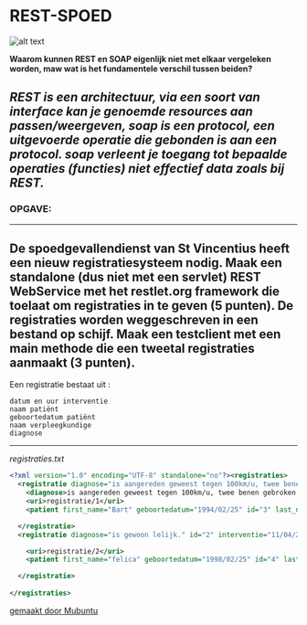 # REST-SPOED #  

![alt text](https://i.imgur.com/8uOMzYm.png "Logo Title Text 1")

__Waarom kunnen REST en SOAP eigenlijk niet met elkaar vergeleken worden, maw wat is het fundamentele verschil tussen beiden?__

_REST is een  architectuur, via een soort van interface kan je genoemde resources aan passen/weergeven, soap is een protocol, een uitgevoerde operatie die gebonden is aan een protocol.
soap verleent je toegang tot bepaalde operaties (functies) niet effectief data zoals bij REST._
---
### OPGAVE: ###
-------
De spoedgevallendienst van St Vincentius heeft een nieuw registratiesysteem nodig. 
Maak een standalone (dus niet met een servlet) REST WebService met het restlet.org framework 
die toelaat om registraties in te geven (5 punten). De registraties worden weggeschreven in een bestand op schijf. 
Maak een testclient met een main methode die een tweetal registraties aanmaakt (3 punten).
---
Een registratie bestaat uit :

    datum en uur interventie
    naam patiënt
    geboortedatum patiënt
    naam verpleegkundige
    diagnose
---

*registraties.txt*
```xml
<?xml version="1.0" encoding="UTF-8" standalone="no"?><registraties>
  <registratie diagnose="is aangereden geweest tegen 100km/u, twee benen gebroken." id="1" interventie="11/08/2016 14:20:02">
    <diagnose>is aangereden geweest tegen 100km/u, twee benen gebroken.</diagnose>
    <uri>registratie/1</uri>
    <patient first_name="Bart" geboortedatum="1994/02/25" id="3" last_name="De Wever" verpleegkundige="Berta"/>

  </registratie>
  <registratie diagnose="is gewoon lelijk." id="2" interventie="11/04/2008 11:40:02">

    <uri>registratie/2</uri>
    <patient first_name="felica" geboortedatum="1998/02/25" id="4" last_name="Frison" verpleegkundige="jezus"/>

  </registratie>
  
</registraties>
```
[gemaakt door Mubuntu](https://github.com/Mubuntu)
